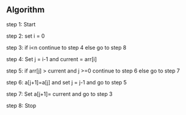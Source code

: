 ## Algorithm

 step 1: Start
 
 step 2: set i = 0
 
 step 3: if i<n continue to step 4 else go to step 8
 
 step 4: Set j = i-1 and current = arr[i]
 
 step 5: if arr[j] > current and j >=0 continue to step 6 else go to step 7
 
 step 6: a[j+1]=a[j] and set j = j-1 and go to step 5
 
 step 7: Set a[j+1]= current and go to step 3
 
 step 8: Stop 
